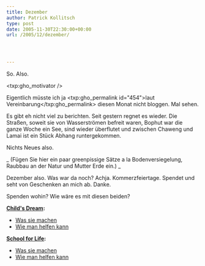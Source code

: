 ```yaml
---
title: Dezember
author: Patrick Kollitsch
type: post
date: 2005-11-30T22:30:00+00:00
url: /2005/12/dezember/




---
```

So. Also. 

<txp:gho_motivator />

Eigentlich m&uuml;sste ich ja <txp:gho_permalink id="454">laut Vereinbarung</txp:gho_permalink> diesen Monat nicht bloggen. Mal sehen.

Es gibt eh nicht viel zu berichten. Seit gestern regnet es wieder. Die Stra&szlig;en, soweit sie von Wasserstr&ouml;men befreit waren, Bophut war die ganze Woche ein See, sind wieder &uuml;berflutet und zwischen Chaweng und Lamai ist ein St&uuml;ck Abhang runtergekommen. 

Nichts Neues also.

_ (F&uuml;gen Sie hier ein paar greenpissige S&auml;tze a la Bodenversiegelung, Raubbau an der Natur und Mutter Erde ein.) _

Dezember also. Was war da noch? Achja. Kommerzfeiertage. Spendet und seht von Geschenken an mich ab. Danke. 

Spenden wohin? Wie w&auml;re es mit diesen beiden?

**[Child's Dream][1]:**

  * [Was sie machen][2]
  * [Wie man helfen kann][3]

**[School for Life][4]:**

  * [Was sie machen][5]
  * [Wie man helfen kann][6]

 [1]: http://www.childsdream.org/
 [2]: http://www.childsdream.org/de/howwehelp.asp
 [3]: http://www.childsdream.org/de/donation.asp
 [4]: http://www.school-for-life.org/
 [5]: http://www.school-for-life.org/de/schule-des-lebens.html
 [6]: http://www.school-for-life.org/de/unterstuetzen.html